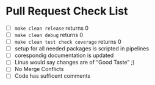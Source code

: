 # Pull Request Check List

- [ ] `make clean release` returns 0
- [ ] `make clean debug` returns 0
- [ ] `make clean test check coverage` returns 0
- [ ] setup for all needed packages is scripted in pipelines
- [ ] corespondig documentation is updated
- [ ] Linus would say changes are of “Good Taste” ;)
- [ ] No Merge Conflicts
- [ ] Code has sufficent comments
